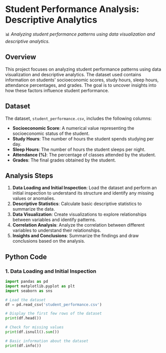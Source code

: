 # **Student Performance Analysis: Descriptive Analytics**
📊 *Analyzing student performance patterns using data visualization and descriptive analytics.*

## Overview
This project focuses on analyzing student performance patterns using data visualization and descriptive analytics. The dataset used contains information on students' socioeconomic scores, study hours, sleep hours, attendance percentages, and grades. The goal is to uncover insights into how these factors influence student performance.

## Dataset
The dataset, `student_performance.csv`, includes the following columns:
- **Socioeconomic Score**: A numerical value representing the socioeconomic status of the student.
- **Study Hours**: The number of hours the student spends studying per day.
- **Sleep Hours**: The number of hours the student sleeps per night.
- **Attendance (%)**: The percentage of classes attended by the student.
- **Grades**: The final grades obtained by the student.

## Analysis Steps
1. **Data Loading and Initial Inspection**: Load the dataset and perform an initial inspection to understand its structure and identify any missing values or anomalies.
2. **Descriptive Statistics**: Calculate basic descriptive statistics to summarize the data.
3. **Data Visualization**: Create visualizations to explore relationships between variables and identify patterns.
4. **Correlation Analysis**: Analyze the correlation between different variables to understand their relationships.
5. **Insights and Conclusions**: Summarize the findings and draw conclusions based on the analysis.

## Python Code

### 1. Data Loading and Initial Inspection

```python
import pandas as pd
import matplotlib.pyplot as plt
import seaborn as sns

# Load the dataset
df = pd.read_csv('student_performance.csv')

# Display the first few rows of the dataset
print(df.head())

# Check for missing values
print(df.isnull().sum())

# Basic information about the dataset
print(df.info())
